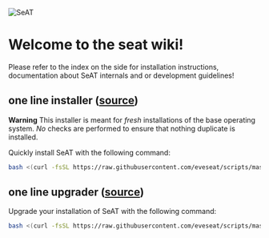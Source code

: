 ![SeAT](http://i.imgur.com/aPPOxSK.png)
# Welcome to the seat wiki!

Please refer to the index on the side for installation instructions, documentation about SeAT internals and or development guidelines!

## one line installer ([source](https://github.com/eveseat/scripts/blob/master/install/installer.sh))
**Warning** This installer is meant for *fresh* installations of the base operating system. *No* checks are performed to ensure that nothing duplicate is installed.

Quickly install SeAT with the following command:
``` bash
bash <(curl -fsSL https://raw.githubusercontent.com/eveseat/scripts/master/install/installer.sh)
```

## one line upgrader ([source](https://github.com/eveseat/scripts/blob/master/upgrade/upgrade-seat.sh))
Upgrade your installation of SeAT with the following command:
```bash
bash <(curl -fsSL https://raw.githubusercontent.com/eveseat/scripts/master/upgrade/upgrade-seat.sh)
```
